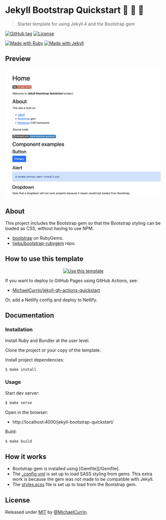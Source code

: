 # Jekyll Bootstrap Quickstart 🧪 🥾 🚀
> Starter template for using Jekyll 4 and the Bootstrap gem

<!-- Badges generated with https://github.com/MichaelCurrin/badge-generator -->

[![GitHub tag](https://img.shields.io/github/tag/MichaelCurrin/jekyll-gh-actions-quickstart?include_prereleases=&sort=semver)](https://github.com/MichaelCurrin/jekyll-bootstrap-quickstart/releases/)
[![License](https://img.shields.io/badge/License-MIT-blue)](#license)

[![Made with Ruby](https://img.shields.io/badge/Ruby->=2.6-blue?logo=ruby&logoColor=white)](https://ruby-lang.org)
[![Made with Jekyll](https://img.shields.io/badge/Jekyll-4.2-blue?logo=jekyll&logoColor=white)](https://jekyllrb.com)


## Preview

<div align="center">
    <img src="/sample.png" alt="Sample screenshot" width="500" />
</div>


## About

This project includes the Bootstrap gem so that the Bootstrap styling can be loaded as CSS, without having to use NPM.

- [bootstrap](https://rubygems.org/gems/bootstrap) on RubyGems.
- [twbs/bootstrap-rubygem](https://github.com/twbs/bootstrap-rubygem) repo.


## How to use this template

<div align="center">

[![Use this template](https://img.shields.io/badge/Generate-Use_this_template-2ea44f?style=for-the-badge)](https://github.com/MichaelCurrin/jekyll-bootstrap-quickstart/generate)

</div>

If you want to deploy to GitHub Pages using GitHub Actions, see:

- [MichaelCurrin/jekyll-gh-actions-quickstart](https://github.com/MichaelCurrin/jekyll-gh-actions-quickstart)

Or, add a Netlify config and deploy to Netlify.


## Documentation

### Installation

Install Ruby and Bundler at the user level.

Clone the project or your copy of the template.

Install project dependencies:

```sh
$ make install
```

### Usage

Start dev server:

```sh
$ make serve
```

Open in the browser:

- http://localhost:4000/jekyll-bootstrap-quickstart/

Build:

```sh
$ make build
```


## How it works

- Bootstrap gem is installed using [Gemfile][/Gemfile].
- The [\_config.yml](/_config.yml) is set up to load SASS styling from gems. This extra work is because the gem was not made to be compatible with Jekyll.
- The [styles.scss](/assets/css/styles.scss) file is set up to load from the Bootstrap gem.


## License

Released under [MIT](/LICENSE) by [@MichaelCurrin](https://github.com/MichaelCurrin).
